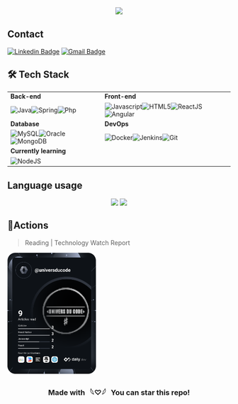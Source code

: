 <div align="center">
<img src="https://readme-typing-svg.demolab.com?font=Inconsolata&weight=500&size=50&duration=3000&pause=300&repeat=true&color=2A5645&center=true&vCenter=true&multiline=true&repeat=false&random=false&width=1300&height=140&lines=Hello+%2C+I'm+Yawa;Software+engineer+Spring+%7C+Angular+Javascript++%E2%9C%A9" width="70%" /> 
</div>

## Contact

[![Linkedin Badge](https://img.shields.io/badge/-YawaBrinda-blue?style=flat-square&logo=Linkedin&logoColor=white&link=https://www.linkedin.com/in/yawa-brinda-mawuviwo/)](https://www.linkedin.com/in/yawa-brinda-mawuviwo/)
[![Gmail Badge](https://img.shields.io/badge/-mawuviwobrinda@gmail.com-c14438?style=flat-square&logo=Gmail&logoColor=white&link=mailto:zzcjob397@gmail.com)](mailto:mawuviwobrinda@gmail.com)

## 🛠 Tech Stack
|                           |                       |
| ----------------------- | ---------------------- |
|         **Back-end**          |         **Front-end**  |
| <img align="left" src="https://www.vectorlogo.zone/logos/java/java-horizontal.svg" alt="Java"><img align="left" src="https://www.vectorlogo.zone/logos/springio/springio-ar21.svg" alt="Spring"> <img align="left" src="https://www.vectorlogo.zone/logos/php/php-horizontal.svg" alt="Php">     |            <img align="left" src="https://www.vectorlogo.zone/logos/javascript/javascript-icon.svg" alt="Javascript"><img align="left" src="https://www.vectorlogo.zone/logos/w3_html5/w3_html5-ar21.svg" alt="HTML5"><img align="left" src="https://www.vectorlogo.zone/logos/reactjs/reactjs-ar21.svg" alt="ReactJS"><img align="left" src="https://www.vectorlogo.zone/logos/angular/angular-ar21.svg" alt="Angular">    |
|       **Database**           |          **DevOps**     |
| <img align="left" src="https://www.vectorlogo.zone/logos/mysql/mysql-horizontal.svg" alt="MySQL"><img align="left" src="https://www.vectorlogo.zone/logos/oracle/oracle-ar21.svg" alt="Oracle"><img align="left" src="https://www.vectorlogo.zone/logos/mongodb/mongodb-ar21.svg" alt="MongoDB">  | <img align="left" src="https://www.vectorlogo.zone/logos/docker/docker-icon.svg" alt="Docker"><img align="left" src="https://www.vectorlogo.zone/logos/jenkins/jenkins-ar21.svg" alt="Jenkins"><img align="left" src="https://www.vectorlogo.zone/logos/git-scm/git-scm-ar21.svg" alt="Git">    |
|               **Currently learning**                        
|    <img align="left" src="https://www.vectorlogo.zone/logos/nodejs/nodejs-horizontal.svg" alt="NodeJS">   |


## Language usage

<div align="center">
    <img height="200px" src="https://github-readme-stats-api-holic-x.vercel.app/api/top-langs/?username=YawaB&title_color=2A5645&text_color=2A5645&icon_color=fff&bg_color=fff&border_color=2A5645&layout=compact"/>
  <a href="https://github.com/YawaB">
  <img src="https://github-readme-stats.vercel.app/api?username=YawaB&title_color=2A5645&text_color=2A5645&icon_color=fff&bg_color=fff&border_color=2A5645" />
</a>
</div>
<div align="center">

</div>


## 🔭Actions

> Reading | Technology Watch Report

<a href="https://app.daily.dev/universducode">
  <img src="https://github.com/YawaB/YawaB/blob/main/devcard.svg" width="200" alt="Univers Ducode's Dev Card"/>
</a>
<div align="center">
<h3 align="center">Made with &nbsp; 𓆩♡𓆪 &nbsp; You can star this repo!</h3>
</div>
